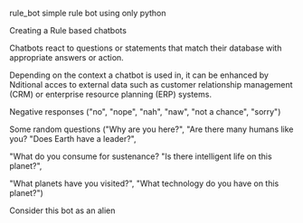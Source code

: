 rule_bot
simple rule bot using only python

Creating a Rule based chatbots

Chatbots react to questions or statements that match their database with appropriate answers or action.

Depending on the context a chatbot is used in, it can be enhanced by Nditional acces to external data such as customer relationship management (CRM) or enterprise resource planning (ERP) systems.

Negative responses ("no", "nope", "nah", "naw", "not a chance", "sorry")

Some random questions ("Why are you here?", "Are there many humans like you? "Does Earth have a leader?",

"What do you consume for sustenance? "Is there intelligent life on this planet?",

"What planets have you visited?", "What technology do you have on this planet?")

Consider this bot as an alien
